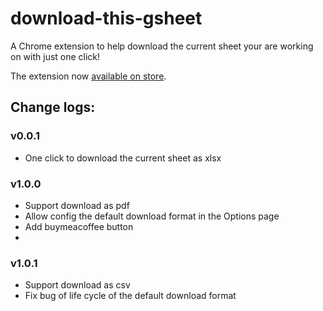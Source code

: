 # download-this-gsheet
A Chrome extension to help download the current sheet your are working on with just one click!

The extension now [available on store](https://chrome.google.com/webstore/detail/download-this-gsheet/ilpfikjnjieiinbnnbfabncjdjpgbfbm?hl=en&authuser=0).

## Change logs:
### v0.0.1
- One click to download the current sheet as xlsx
### v1.0.0
- Support download as pdf
- Allow config the default download format in the Options page
- Add buymeacoffee button
- 
### v1.0.1
- Support download as csv
- Fix bug of life cycle of the default download format